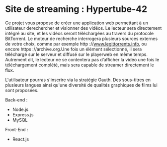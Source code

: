 # Site de streaming : Hypertube-42
Ce projet vous propose de créer une application web permettant à un utilisateur derechercher et visionner des vidéos. Le lecteur sera directement intégré au site, et les vidéos seront téléchargées au travers du protocole BitTorrent. Le moteur de recherche interrogera plusieurs sources externes de votre choix, comme par exemple http ://www.legittorrents.info, ou encore https ://archive.org.Une fois un élément sélectionné, il sera téléchargé sur le serveur et diffusé sur le playerweb en même temps. Autrement dit, le lecteur ne se contentera pas d’afficher la vidéo une fois le téléchargement complété, mais sera capable de streamer directement le flux.

L'utilisateur pourras s'inscrire via la stratégie Oauth. Des sous-titres en plusieurs langues ainsi qu'une diversité de qualités graphiques de films lui sont proposées.

Back-end : 
- Node.js
- Express.js
- MySQL

Front-End : 
- React.js
